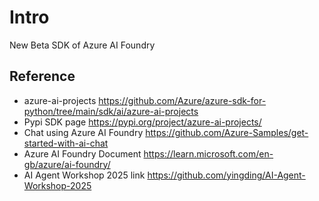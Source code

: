 # Intro
New Beta SDK of Azure AI Foundry

## Reference
* azure-ai-projects https://github.com/Azure/azure-sdk-for-python/tree/main/sdk/ai/azure-ai-projects
* Pypi SDK page https://pypi.org/project/azure-ai-projects/
* Chat using Azure AI Foundry https://github.com/Azure-Samples/get-started-with-ai-chat
* Azure AI Foundry Document https://learn.microsoft.com/en-gb/azure/ai-foundry/
* AI Agent Workshop 2025 link https://github.com/yingding/AI-Agent-Workshop-2025




